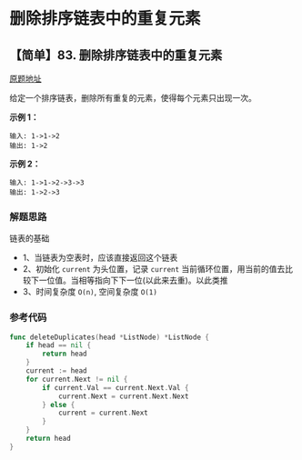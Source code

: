 # 删除排序链表中的重复元素


<!--more-->


## 【简单】83. 删除排序链表中的重复元素

[原题地址](https://leetcode-cn.com/problems/remove-duplicates-from-sorted-list/)

给定一个排序链表，删除所有重复的元素，使得每个元素只出现一次。

**示例 1：**

```text
输入: 1->1->2
输出: 1->2
```

**示例 2：**

```text
输入: 1->1->2->3->3
输出: 1->2->3
```

### 解题思路

链表的基础

* 1、当链表为空表时，应该直接返回这个链表
* 2、初始化 `current` 为头位置，记录 `current` 当前循环位置，用当前的值去比较下一位值。当相等指向下下一位\(以此来去重\)。以此类推
* 3、时间复杂度 `O(n)`, 空间复杂度 `O(1)`

### 参考代码

```go
func deleteDuplicates(head *ListNode) *ListNode {
    if head == nil {
        return head
    }
    current := head
    for current.Next != nil {
        if current.Val == current.Next.Val {
            current.Next = current.Next.Next
        } else {
            current = current.Next
        }
    }
    return head
}
```

